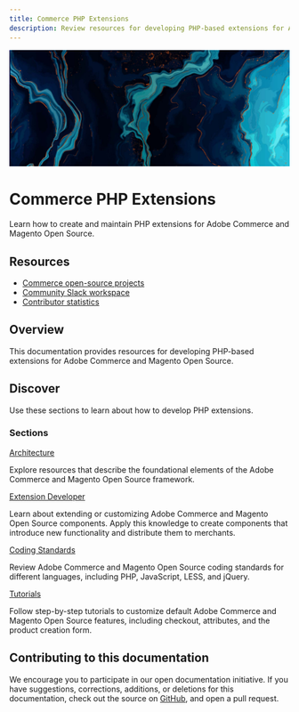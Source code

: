 ```yaml
---
title: Commerce PHP Extensions
description: Review resources for developing PHP-based extensions for Adobe Commerce and Magento Open Source.
---
```


<Hero slots="image, heading, text"/>

![Commerce PHP Extensions](_images/home-bg.jpeg)

# Commerce PHP Extensions

Learn how to create and maintain PHP extensions for Adobe Commerce and Magento Open Source.

<Resources slots="heading, links"/>

## Resources

*  [Commerce open-source projects](https://developer.adobe.com/open/magento)
*  [Community Slack workspace](https://opensource.magento.com/slack)
*  [Contributor statistics](https://developer.adobe.com/open/magento/statistic)

## Overview

This documentation provides resources for developing PHP-based extensions for Adobe Commerce and Magento Open Source.

## Discover

Use these sections to learn about how to develop PHP extensions.

<DiscoverBlock slots="heading, link, text"/>

### Sections

[Architecture](architecture/)

Explore resources that describe the foundational elements of the Adobe Commerce and Magento Open Source framework.

<DiscoverBlock slots="link, text"/>

[Extension Developer](development/)

Learn about extending or customizing Adobe Commerce and Magento Open Source components. Apply this knowledge to create components that introduce new functionality and distribute them to merchants.

<!-- <DiscoverBlock slots="link, text"/>

[Best Practices](best-practices/)

Lorem ipsum dolor sit amet -->

<!-- <DiscoverBlock slots="link, text"/>

[Module Reference](module-reference/)

Lorem ipsum dolor sit amet -->

<DiscoverBlock slots="link, text"/>

[Coding Standards](coding-standards/)

Review Adobe Commerce and Magento Open Source coding standards for different languages, including PHP, JavaScript, LESS, and jQuery.

<DiscoverBlock slots="link, text"/>

[Tutorials](tutorials/)

Follow step-by-step tutorials to customize default Adobe Commerce and Magento Open Source features, including checkout, attributes, and the product creation form.

<DiscoverBlock width="100%" slots="heading, link, text"/>

## Contributing to this documentation

We encourage you to participate in our open documentation initiative. If you have suggestions, corrections, additions, or deletions for this documentation, check out the source on [GitHub](https://github.com/adobedocs/commerce-php), and open a pull request.

